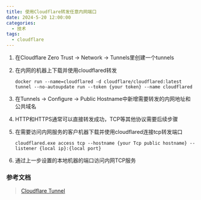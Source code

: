 ```yaml
---
title: 使用Cloudflare转发任意内网端口
date: 2024-5-20 12:00:00
categories: 
  - 技术
tags: 
  - cloudflare
---
```


1. 在Cloudflare Zero Trust -> Network -> Tunnels里创建一个tunnels

2. 在内网的机器上下载并使用cloudflared转发

    ```
    docker run --name=cloudflared -d cloudflare/cloudflared:latest tunnel --no-autoupdate run --token {your token} --name cloudflared
    ```

3. 在Tunnels -> Configure -> Public Hostname中新增需要转发的内网地址和公共域名

4. HTTP和HTTPS通常可以直接转发成功，TCP等其他协议需要后续步骤

5. 在需要访问内网服务的客户机器下载并使用cloudflared连接tcp转发端口

    ```
    cloudflared.exe access tcp --hostname {your Tcp public hostname} --listener {local ip}:{local port}
    ```
    
6. 通过上一步设置的本地机器的端口访问内网TCP服务

### 参考文档
> [Cloudflare Tunnel](https://developers.cloudflare.com/cloudflare-one/connections/connect-networks/)
